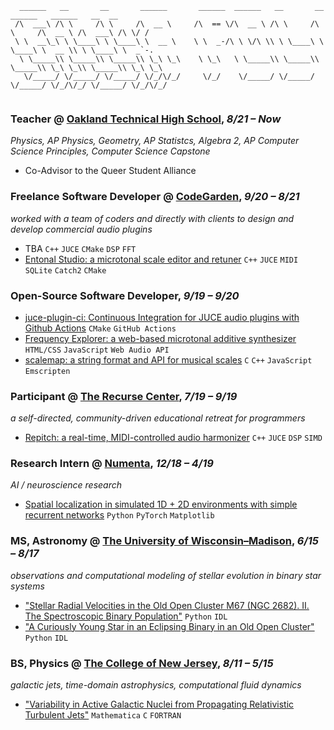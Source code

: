 ```
  ______   __       __       ______       ______  ______   __       __       ______   ______   __  __    
 /\  ___\ /\ \     /\ \     /\  __ \     /\  == \/\  __ \ /\ \     /\ \     /\  __ \ /\  ___\ /\ \/ /    
 \ \  __\_\ \ \____\ \ \____\ \  __ \    \ \  _-/\ \ \/\ \\ \ \____\ \ \____\ \  __ \\ \ \____\ \  _`-.  
  \ \_____\\ \_____\\ \_____\\ \_\ \_\    \ \_\   \ \_____\\ \_____\\ \_____\\ \_\ \_\\ \_____\\ \_\ \_\ 
   \/_____/ \/_____/ \/_____/ \/_/\/_/     \/_/    \/_____/ \/_____/ \/_____/ \/_/\/_/ \/_____/ \/_/\/_/ 
                                                                                                        
```

### **Teacher @ [Oakland Technical High School](https://oaklandtech.com)**, *8/21 – Now*
*Physics, AP Physics, Geometry, AP Statistcs, Algebra 2, AP Computer Science Principles, Computer Science Capstone*
- Co-Advisor to the Queer Student Alliance

### **Freelance Software Developer @ [CodeGarden](https://www.codegarden.co.uk/)**, *9/20 – 8/21*
*worked with a team of coders and directly with clients to design and develop commercial audio plugins*
- TBA `C++` `JUCE` `CMake` `DSP` `FFT`
- [Entonal Studio: a microtonal scale editor and retuner](https://entonal.studio) `C++` `JUCE` `MIDI` `SQLite` `Catch2` `CMake`

### **Open-Source Software Developer**, *9/19 – 9/20*
- [juce-plugin-ci: Continuous Integration for JUCE audio plugins with Github Actions](https://github.com/maxellp/juce-plugin-ci) `CMake` `GitHub Actions`
- [Frequency Explorer: a web-based microtonal additive synthesizer](https://maxis.cool/frex) `HTML/CSS` `JavaScript` `Web Audio API`
- [scalemap: a string format and API for musical scales](https://github.com/maxellp/scalemap) `C` `C++` `JavaScript` `Emscripten`

### **Participant** @ [The Recurse Center](https://recurse.com), *7/19 – 9/19*
*a self-directed, community-driven educational retreat for programmers*
- [Repitch: a real-time, MIDI-controlled audio harmonizer](https://github.com/maxellp/repitch) `C++` `JUCE` `DSP` `SIMD`

### **Research Intern** @ [Numenta](https://numenta.com), *12/18 – 4/19*
*AI / neuroscience research*
- [Spatial localization in simulated 1D + 2D environments with simple recurrent networks](https://github.com/numenta/htmresearch/tree/master/projects/localization_rnn) `Python` `PyTorch` `Matplotlib`

### **MS, Astronomy** @ [The University of Wisconsin–Madison](https://astro.wisc.edu), *6/15 – 8/17*
*observations and computational modeling of stellar evolution in binary star systems*
- ["Stellar Radial Velocities in the Old Open Cluster M67 (NGC 2682). II. The Spectroscopic Binary Population"](https://doi.org/10.3847/1538-3881/abdd23) `Python` `IDL`
- ["A Curiously Young Star in an Eclipsing Binary in an Old Open Cluster"](https://doi.org/10.3847/1538-3881/aab0ff) `Python` `IDL`

### **BS, Physics** @ [The College of New Jersey](https://physics.tcnj.edu), *8/11 – 5/15*
*galactic jets, time-domain astrophysics, computational fluid dynamics*
- ["Variability in Active Galactic Nuclei from Propagating Relativistic Turbulent Jets"](https://doi.org/10.3847/0004-637X/820/1/12) `Mathematica` `C` `FORTRAN`
